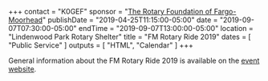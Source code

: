 +++
contact = "K0GEF"
sponsor = "[The Rotary Foundation of Fargo-Moorhead](https://fmrotaryfoundation.org/)"
publishDate = "2019-04-25T11:15:00-05:00"
date = "2019-09-07T07:30:00-05:00"
endTime = "2019-09-07T13:00:00-05:00"
location = "Lindenwood Park Rotary Shelter"
title = "FM Rotary Ride 2019"
dates = [ "Public Service" ]
outputs = [ "HTML", "Calendar" ]
+++
<!--
Information for radio operators is available on the
[RRRA *Rotary Ride 2019* announcement page]({{/* relref "/post/2019/fm-rotary-ride-2019.md" */}})
or at the
-->

General information about the FM Rotary Ride 2019 is available on the
[event website](http://www.fmrotaryride.com/).

